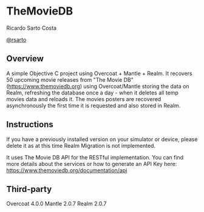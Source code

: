 # TheMovieDB #

Ricardo Sarto Costa

[@rsarto](https://twitter.com/rsarto)

## Overview ##

A simple Objective C project using Overcoat + Mantle + Realm.
It recovers 50 upcoming movie releases from "The Movie DB" (https://www.themoviedb.org) using Overcoat/Mantle storing the data on Realm, refreshing the database once a day - when it deletes all temp movies data and reloads it. The movies posters are recovered asynchronously the first time it is requested and also stored in Realm.

## Instructions ##
If you have a previously installed version on your simulator or device, please delete it as at this time Realm Migration is not implemented.

It uses The Movie DB API for the RESTful implementation. You can find more details about the services or how to generate an API Key here:
https://www.themoviedb.org/documentation/api

## Third-party ##
Overcoat 4.0.0
Mantle 2.0.7
Realm 2.0.7
